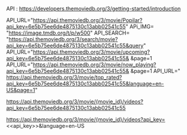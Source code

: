 API : https://developers.themoviedb.org/3/getting-started/introduction

API_URL="https://api.themoviedb.org/3/movie/Popilar?api_key=6e5b75ee6de4875130c13abb02541c55"
APi_IMG= "https://image.tmdb.org/t/p/w500"
API_SEARCH= "https://api.themoviedb.org/3/search/movie?api_key=6e5b75ee6de4875130c13abb02541c55&query"
API_URL="https://api.themoviedb.org/3/movie/upcoming?api_key=6e5b75ee6de4875130c13abb02541c55&
&page=1
API_URL="https://api.themoviedb.org/3/movie/now_playing?api_key=6e5b75ee6de4875130c13abb02541c55&
&page=1
API_URL="
https://api.themoviedb.org/3/movie/top_rated?api_key=6e5b75ee6de4875130c13abb02541c55&language=en-US&page=1"

https://api.themoviedb.org/3/movie/{movie_id}/videos?api_key=6e5b75ee6de4875130c13abb02541c55

https://api.themoviedb.org/3/movie/{movie_id}/videos?api_key=<<api_key>>&language=en-US
